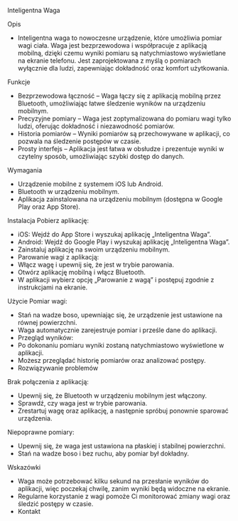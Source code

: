 Inteligentna Waga

Opis 
- Inteligentna waga to nowoczesne urządzenie, które umożliwia pomiar wagi ciała. Waga jest bezprzewodowa i współpracuje z aplikacją mobilną, dzięki czemu wyniki pomiaru są natychmiastowo wyświetlane na ekranie telefonu. Jest zaprojektowana z myślą o pomiarach wyłącznie dla ludzi, zapewniając dokładność oraz komfort użytkowania.

Funkcje
- Bezprzewodowa łączność – Waga łączy się z aplikacją mobilną przez Bluetooth, umożliwiając łatwe śledzenie wyników na urządzeniu mobilnym.
- Precyzyjne pomiary – Waga jest zoptymalizowana do pomiaru wagi tylko ludzi, oferując dokładność i niezawodność pomiarów.
- Historia pomiarów – Wyniki pomiarów są przechowywane w aplikacji, co pozwala na śledzenie postępów w czasie.
- Prosty interfejs – Aplikacja jest łatwa w obsłudze i prezentuje wyniki w czytelny sposób, umożliwiając szybki dostęp do danych.

Wymagania
- Urządzenie mobilne z systemem iOS lub Android.
- Bluetooth w urządzeniu mobilnym.
- Aplikacja zainstalowana na urządzeniu mobilnym (dostępna w Google Play oraz App Store).

Instalacja
Pobierz aplikację:
- iOS: Wejdź do App Store i wyszukaj aplikację „Inteligentna Waga”.
- Android: Wejdź do Google Play i wyszukaj aplikację „Inteligentna Waga”.
- Zainstaluj aplikację na swoim urządzeniu mobilnym.
- Parowanie wagi z aplikacją:
- Włącz wagę i upewnij się, że jest w trybie parowania.
- Otwórz aplikację mobilną i włącz Bluetooth.
- W aplikacji wybierz opcję „Parowanie z wagą” i postępuj zgodnie z instrukcjami na ekranie.

Użycie
Pomiar wagi:
- Stań na wadze boso, upewniając się, że urządzenie jest ustawione na równej powierzchni.
- Waga automatycznie zarejestruje pomiar i prześle dane do aplikacji.
- Przegląd wyników:
- Po dokonaniu pomiaru wyniki zostaną natychmiastowo wyświetlone w aplikacji.
- Możesz przeglądać historię pomiarów oraz analizować postępy.
- Rozwiązywanie problemów

Brak połączenia z aplikacją:
- Upewnij się, że Bluetooth w urządzeniu mobilnym jest włączony.
- Sprawdź, czy waga jest w trybie parowania.
- Zrestartuj wagę oraz aplikację, a następnie spróbuj ponownie sparować urządzenia.

Niepoprawne pomiary:
- Upewnij się, że waga jest ustawiona na płaskiej i stabilnej powierzchni.
- Stań na wadze boso i bez ruchu, aby pomiar był dokładny.

Wskazówki
- Waga może potrzebować kilku sekund na przesłanie wyników do aplikacji, więc poczekaj chwilę, zanim wyniki będą widoczne na ekranie.
- Regularne korzystanie z wagi pomoże Ci monitorować zmiany wagi oraz śledzić postępy w czasie.
- Kontakt

